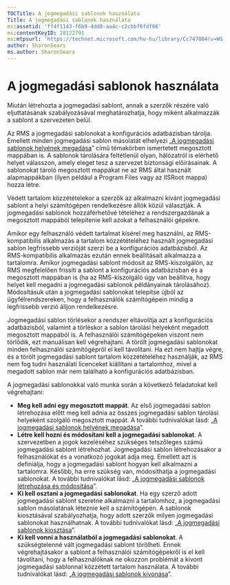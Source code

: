 ```yaml
---
TOCTitle: A jogmegadási sablonok használata
Title: A jogmegadási sablonok használata
ms:assetid: 'ff4f1143-f6b9-4dd8-aa4c-c2cbbf6fdf06'
ms:contentKeyID: 18122791
ms:mtpsurl: 'https://technet.microsoft.com/hu-hu/library/Cc747804(v=WS.10)'
author: SharonSears
ms.author: SharonSears
---
```


A jogmegadási sablonok használata
=================================

Miután létrehozta a jogmegadási sablont, annak a szerzők részére való eljuttatásának szabályozásával meghatározhatja, hogy miként alkalmazzák a sablont a szervezeten belül.

Az RMS a jogmegadási sablonokat a konfigurációs adatbázisban tárolja. Emellett minden jogmegadási sablon másolatát elhelyezi „[A jogmegadási sablonok helyének megadása](https://technet.microsoft.com/e1bee46d-33db-424f-ba45-1dcedcb883ab)” című témakörben ismertetett megosztott mappában is. A sablonok tárolására feltétlenül olyan, hálózatról is elérhető helyet válasszon, amely eleget tesz a szervezet biztonsági előírásainak. A sablonokat tároló megosztott mappákat ne az RMS által használt alapmappákban (ilyen például a Program Files vagy az IISRoot mappa) hozza létre.

Védett tartalom közzétételekor a szerzők az alkalmazni kívánt jogmegadási sablont a helyi számítógépen rendelkezésre állók közül választják. A jogmegadási sablonok hozzáférhetővé tételéhez a rendszergazdának a megosztott mappából telepítenie kell azokat a felhasználói gépekre.

Amikor egy felhasználó védett tartalmat kísérel meg használni, az RMS-kompatibilis alkalmazás a tartalom közzétételéhez használt jogmegadási sablon legfrissebb verzióját szerzi be a konfigurációs adatbázisból. Az RMS-kompatibilis alkalmazás ezután ennek beállításait alkalmazza a tartalomra. Amikor jogmegadási sablont módosít az RMS-kiszolgálón, az RMS megfelelően frissíti a sablont a konfigurációs adatbázisban és a megosztott mappában is (ha az RMS-kiszolgáló úgy van beállítva, hogy helyet kell megadni a jogmegadási sablonok példányainak tárolásához). Módosításuk után a jogmegadási sablonokat telepítse újból az ügyfélrendszereken, hogy a felhasználók számítógépein mindig a legfrissebb verzió álljon rendelkezésre.

Jogmegadási sablon törlésekor a rendszer eltávolítja azt a konfigurációs adatbázisból, valamint a törléskor a sablon tárolási helyeként megadott megosztott mappából is. A felhasználói számítógépeken viszont nem törlődik, ezt manuálisan kell végrehajtani. A törölt jogmegadási sablonokat minden felhasználói számítógépről el kell távolítani. Ha ezt nem hajtja végre, és a törölt jogmegadási sablont tartalom közzétételéhez használják, az RMS nem fog tudni használati licenceket kiállítani a tartalomhoz, mivel a megadott sablon már nem található a konfigurációs adatbázisban.

A jogmegadási sablonokkal való munka során a következő feladatokat kell végrehajtani:

-   **Meg kell adni egy megosztott mappát**. Az első jogmegadási sablon létrehozása előtt meg kell adnia az összes jogmegadási sablon tárolási helyeként szolgáló megosztott mappát. A további tudnivalókat lásd: „[A jogmegadási sablonok helyének megadása](https://technet.microsoft.com/e1bee46d-33db-424f-ba45-1dcedcb883ab)”.
-   **Létre kell hozni és módosítani kell a jogmegadási sablonokat**. A szervezetben a jogok kezeléséhez szükséges tetszőleges számú jogmegadási sablont létrehozhat. Jogmegadási sablon létrehozásakor a felhasználókat és a vonatkozó jogokat adja meg. Emellett azt is definiálja, hogy a jogmegadási sablont hogyan kell alkalmazni a tartalomra. Később, ha erre szükség van, módosíthatja a jogmegadási sablonokat. A további tudnivalókat lásd: „[A jogmegadási sablonok létrehozása és módosítása](https://technet.microsoft.com/6014176f-ef71-4d29-b3e3-da129c18563d)”.
-   **Ki kell osztani a jogmegadási sablonokat**. Ha egy szerző adott jogmegadási sablont szeretne alkalmazni a tartalomhoz, a jogmegadási sablon másolatának léteznie kell a számítógépén. A sablonok kiosztásával szabályozhatja, hogy adott szerzők milyen jogmegadási sablonokat használhatnak. A további tudnivalókat lásd: „[A jogmegadási sablonok kiosztása](https://technet.microsoft.com/ae6fa26f-d744-4ac9-9eb1-728ffab87bfe)”.
-   **Ki kell vonni a használatból a jogmegadási sablonokat**. A szükségtelenné vált jogmegadási sablont törölheti. Ennek végrehajtásakor a sablont a felhasználói számítógépekről is el kell távolítani, hogy a felhasználóknak ne okozzon problémát a kivont jogmegadási sablonnal közzétett tartalom használata. A további tudnivalókat lásd: „[A jogmegadási sablonok kivonása](https://technet.microsoft.com/32bf98c7-edda-4507-a4b8-4c11bddd6e60)”.
